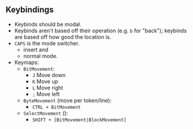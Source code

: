 ## Keybindings

* Keybinds should be modal.
* Keybinds aren't based off their operation (e.g. `b` for "back");
  keybinds are based off how good the location is.
* `CAPS` is the mode switcher.
	- insert and
	- normal mode.
* Keymaps:
	- `BitMovement`:
		* `J` Move down
		* `K` Move up
		* `L` Move right
		* `;` Move left
	- `ByteMovement` (move per token/line):
		* `CTRL + BitMovement`
	- `SelectMovement` ():
		* `SHIFT + [BitMovement|BlockMovement]` 

